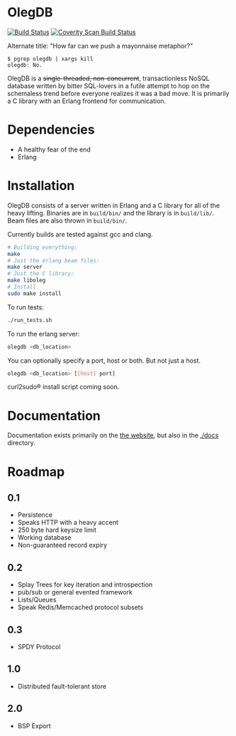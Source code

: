 OlegDB
============

[![Build Status](https://travis-ci.org/infoforcefeed/OlegDB.svg?branch=feature/HOT_TREES)](https://travis-ci.org/infoforcefeed/OlegDB)
<a href="https://scan.coverity.com/projects/1414">
  <img alt="Coverity Scan Build Status"
       src="https://scan.coverity.com/projects/1414/badge.svg"/>
</a>

Alternate title: "How far can we push a mayonnaise metaphor?"

````
$ pgrep olegdb | xargs kill
olegdb: No.
````

OlegDB is a ~~single-threaded, non-concurrent~~, transactionless NoSQL database
written by bitter SQL-lovers in a futile attempt to hop on the schemaless trend
before everyone realizes it was a bad move. It is primarily a C library with an
Erlang frontend for communication.

Dependencies
============

* A healthy fear of the end
* Erlang

Installation
============

OlegDB consists of a server written in Erlang and a C library for all of the
heavy lifting. Binaries are in `build/bin/` and the library is in `build/lib/`.
Beam files are also thrown in `build/bin/`.

Currently builds are tested against gcc and clang.

```bash
# Building everything:
make
# Just the erlang beam files:
make server
# Just the C library:
make liboleg
# Install
sudo make install
```

To run tests:

```bash
./run_tests.sh
```

To run the erlang server:

```bash
olegdb <db_location>
```

You can optionally specify a port, host or both. But not just a host.

```bash
olegdb <db_location> [[host] port]
```

curl2sudo® install script coming soon.

Documentation
=============

Documentation exists primarily on the [the website](https://olegdb.org/documentation.html),
but also in the [./docs](./docs/) directory.

Roadmap
=======

0.1
---

* Persistence
* Speaks HTTP with a heavy accent
* 250 byte hard keysize limit
* Working database
* Non-guaranteed record expiry

0.2
---
* Splay Trees for key iteration and introspection
* pub/sub or general evented framework
* Lists/Queues
* Speak Redis/Memcached protocol subsets

0.3
---
* SPDY Protocol

1.0
---

* Distributed fault-tolerant store

2.0
---
* BSP Export
